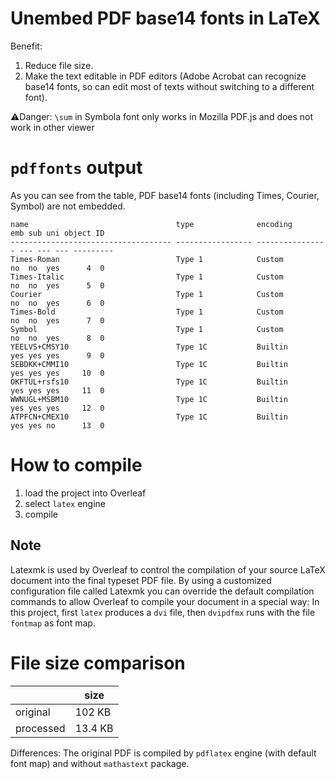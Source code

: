 # Unembed PDF base14 fonts in LaTeX
Benefit:
1. Reduce file size.
2. Make the text editable in PDF editors (Adobe Acrobat can recognize base14 fonts, so can edit most of texts without switching to a different font).

⚠️Danger: `\sum` in Symbola font only works in Mozilla PDF.js and does not work in other viewer

# `pdffonts` output
As you can see from the table, PDF base14 fonts (including Times, Courier, Symbol) are not embedded.
```
name                                 type              encoding         emb sub uni object ID
------------------------------------ ----------------- ---------------- --- --- --- ---------
Times-Roman                          Type 1            Custom           no  no  yes      4  0
Times-Italic                         Type 1            Custom           no  no  yes      5  0
Courier                              Type 1            Custom           no  no  yes      6  0
Times-Bold                           Type 1            Custom           no  no  yes      7  0
Symbol                               Type 1            Custom           no  no  yes      8  0
YEELVS+CMSY10                        Type 1C           Builtin          yes yes yes      9  0
SEBDKK+CMMI10                        Type 1C           Builtin          yes yes yes     10  0
OKFTUL+rsfs10                        Type 1C           Builtin          yes yes yes     11  0
WWNUGL+MSBM10                        Type 1C           Builtin          yes yes yes     12  0
ATPFCN+CMEX10                        Type 1C           Builtin          yes yes no      13  0
```

# How to compile
1. load the project into Overleaf
2. select `latex` engine
3. compile
## Note
Latexmk is used by Overleaf to control the compilation of your source LaTeX document into the final typeset PDF file. By using a customized configuration file called Latexmk you can override the default compilation commands to allow Overleaf to compile your document in a special way: In this project, first `latex` produces a `dvi` file, then `dvipdfmx` runs with the file `fontmap` as font map.

# File size comparison

| | size |
|--|--|
| original | 102 KB|
| processed | 13.4 KB|

Differences: The original PDF is compiled by `pdflatex` engine (with default font map) and without `mathastext` package.
